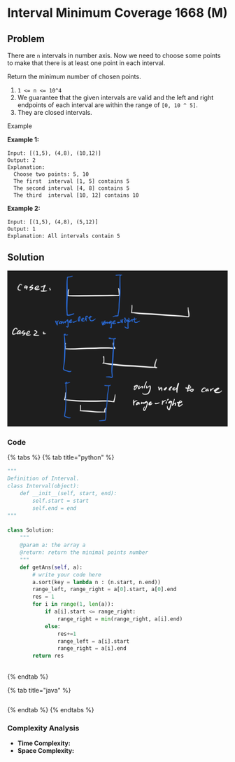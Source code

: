 # Interval Minimum Coverage 1668 (M)

## Problem

There are `n` intervals in number axis. Now we need to choose some points to make that there is at least one point in each interval.

Return the minimum number of chosen points.

1. `1 <= n <= 10^4`
2. We guarantee that the given intervals are valid and the left and right endpoints of each interval are within the range of `[0, 10 ^ 5]`.
3. They are closed intervals.

Example

**Example 1:**

```
Input: [(1,5), (4,8), (10,12)]
Output: 2
Explanation: 
  Choose two points: 5, 10
  The first  interval [1, 5] contains 5
  The second interval [4, 8] contains 5
  The third  interval [10, 12] contains 10
```

**Example 2:**

```
Input: [(1,5), (4,8), (5,12)]
Output: 1
Explanation: All intervals contain 5
```

## Solution

![](<../../.gitbook/assets/Screen Shot 2021-05-01 at 11.43.40 PM.png>)

### Code

{% tabs %}
{% tab title="python" %}
```python
"""
Definition of Interval.
class Interval(object):
    def __init__(self, start, end):
        self.start = start
        self.end = end
"""

class Solution:
    """
    @param a: the array a
    @return: return the minimal points number
    """
    def getAns(self, a):
        # write your code here
        a.sort(key = lambda n : (n.start, n.end))
        range_left, range_right = a[0].start, a[0].end
        res = 1
        for i in range(1, len(a)):
            if a[i].start <= range_right:
                range_right = min(range_right, a[i].end)
            else:
                res+=1
                range_left = a[i].start
                range_right = a[i].end
        return res
        
```
{% endtab %}

{% tab title="java" %}
```
```
{% endtab %}
{% endtabs %}

### Complexity Analysis

* **Time Complexity:**
* **Space Complexity:**
